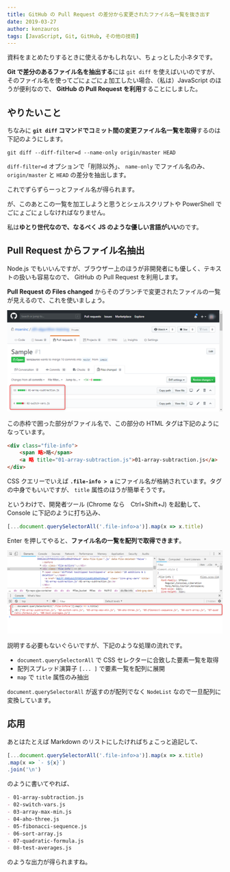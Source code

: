 ```yaml
---
title: GitHub の Pull Request の差分から変更されたファイル名一覧を抜き出す
date: 2019-03-27
author: kenzauros
tags: [JavaScript, Git, GitHub, その他の技術]
---
```


資料をまとめたりするときに使えるかもしれない、ちょっとした小ネタです。

**Git で差分のあるファイル名を抽出する**には `git diff` を使えばいいのですが、そのファイル名を使ってごにょごにょ加工したい場合、（私は）JavaScript のほうが便利なので、 **GitHub の Pull Request を利用**することにしました。

## やりたいこと

ちなみに **`git diff` コマンドでコミット間の変更ファイル名一覧を取得**するのは下記のようにします。

```
git diff --diff-filter=d --name-only origin/master HEAD
```

`diff-filter=d` オプションで「削除以外」、 `name-only` でファイル名のみ、 `origin/master` と `HEAD` の差分を抽出します。

これでずらずらーっとファイル名が得られます。

が、このあとこの一覧を加工しようと思うとシェルスクリプトや PowerShell でごにょごにょしなければなりません。

私は**ゆとり世代なので、なるべく JS のような優しい言語がいい**のです。

## Pull Request からファイル名抽出

Node.js でもいいんですが、ブラウザー上のほうが非開発者にも優しく、テキストの扱いも容易なので、 GitHub の Pull Request を利用します。

**Pull Request の Files changed** からそのブランチで変更されたファイルの一覧が見えるので、これを使いましょう。

![GitHub Pull Request](images/extract-diff-file-names-from-github-pull-request-1.png)

この赤枠で囲った部分がファイル名で、この部分の HTML タグは下記のようになっています。

```html
<div class="file-info">
    <span 略>略</span>
    <a 略 title="01-array-subtraction.js">01-array-subtraction.js</a>
</div>
```

CSS クエリーでいえば **`.file-info > a`** にファイル名が格納されています。タグの中身でもいいですが、 `title` 属性のほうが簡単そうです。

というわけで、開発者ツール (Chrome なら　Ctrl+Shift+J) を起動して、 Console に下記のように打ち込み、

```js
[...document.querySelectorAll('.file-info>a')].map(x => x.title)
```

Enter を押してやると、**ファイル名の一覧を配列で取得できます**。

![Chrome 開発者ツール](images/extract-diff-file-names-from-github-pull-request-2.png)

説明する必要もないぐらいですが、下記のような処理の流れです。

- `document.querySelectorAll` で CSS セレクターに合致した要素一覧を取得
- 配列スプレッド演算子 `[... ]` で要素一覧を配列に展開
- `map` で `title` 属性のみ抽出

`document.querySelectorAll` が返すのが配列でなく `NodeList` なので一旦配列に変換しています。

## 応用

あとはたとえば Markdown のリストにしたければちょこっと追記して、

```js
[...document.querySelectorAll('.file-info>a')].map(x => x.title)
.map(x => `- ${x}`)
.join('\n')
```

のように書いてやれば、

```md
- 01-array-subtraction.js
- 02-switch-vars.js
- 03-array-max-min.js
- 04-aho-three.js
- 05-fibonacci-sequence.js
- 06-sort-array.js
- 07-quadratic-formula.js
- 08-test-averages.js
```

のような出力が得られますね。